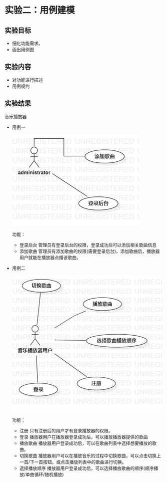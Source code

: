 # 实验二：用例建模

## 实验目标
 + 细化功能需求。
 + 画出用例图

## 实验内容
+ 对功能进行描述
+ 用例规约

## 实验结果

音乐播放器

+ 用例一

    ![用例一](./img/useCase1.jpg)

    功能：
    + 登录后台
        管理员有登录后台的权限，登录成功后可以添加相关歌曲信息
    + 添加歌曲
        管理员有添加歌曲的权限(需要登录后台)，添加歌曲后，播放器用户就能在播放器点播该歌曲。
+ 用例二

    ![用例二](./img/useCase2.jpg)

    功能：
    + 注册
        只有注册后的用户才有登录播放器的权限。
    + 登录
        播放器用户在播放器登录成功后，可以播放播放器提供的歌曲
    + 播放歌曲
        播放器用户登录成功后，可以在歌曲列表中选择想要播放的歌曲。
    + 切换歌曲
        播放器用户可以在播放音乐的过程中切换歌曲，可以点击切换上一首/下一首按钮，或点击播放列表中的歌曲进行切换。
    + 选择播放顺序
        播放器用户登录成功后，可以选择播放歌曲的顺序(顺序播放/单曲循环/随机播放)
